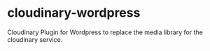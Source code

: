 cloudinary-wordpress
====================

Cloudinary Plugin for Wordpress to replace the media library for the cloudinary service.